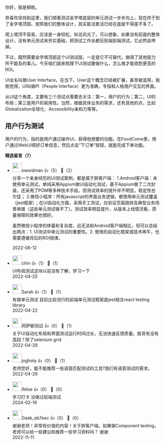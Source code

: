 你好，我是柳胜。

恭喜你坚持到这里，我们顺着测试金字塔底层的单元测试一步步向上，现在终于到了金字塔顶部。按照我们的整体设计，其实脏活累活已经在底层干得差不多了。

爬上塔顶不容易，应该是一身轻松，纵览风光了。可以想象，如果没有前面的整体设计，没有单元测试来夯实基础，把测试工作全都压到端到端测试，它必然会垮掉。

不过，既然需要金字塔顶部这个UI测试层，一定是它不可替代，做得了其他层力所不能及的事儿。今天咱们就来梳理下UI测试要做什么，怎么做才能收割更高的ROI。

UI全名叫做User Interface，在当下，User这个概念已经被扩展，甚至被滥用，我倒觉得，UI叫做PI（People Interface）更为准确，专指和人格用户交互的界面。

从UI这个角度，主要有三个测试点需要去关注：第一，用户的行为；第二，UI的布局；第三是用户的易用性。当然，根据具体业务的需求，还有其他的点，比如Globalization全球化、Accessibility亲和力等等。

## 用户行为测试

用户的行为，指的是用户通过操作UI，获得他想要的功能。在FoodCome里，用户通过WebUI填好订单信息，然后点击“下订单”按钮，就能完成下单功能。
<div><strong>精选留言（7）</strong></div><ul>
<li><img src="https://static001.geekbang.org/account/avatar/00/0f/4d/e4/94b543c3.jpg" width="30px"><span>swordman</span> 👍（5） 💬（2）<div>分享一个亲身经历的UI测试案例，都是属于胖客户端：
1.Android客户端：未使用单元测试，单纯采用Appium做UI自动化测试，基于Appium做了二次封装，还采用了POM等多种技术手段，但测试效率的提升并不明显，稳定性也欠佳；
2.微信小程序：所有javascript的界面业务逻辑，都使用单元测试覆盖（jest框架）；在UI自动化方面，采用手工测试，仅验证页面跳转及典型业务场景串接（这些单元测试做不了）。测试效率明显提升，从版本上线情况看，质量保障的效果也很好。

虽然微信小程序的体量和复杂度，远无法和Android客户端相比，但可以总结出两点：1. UI测试中单元测试的重要性。2. 使用的自动化框架或技术再牛，也需要遵循背后的ROI规律。</div>2022-06-12</li><br/><li><img src="https://static001.geekbang.org/account/avatar/00/18/d8/8b/d81769bf.jpg" width="30px"><span>chin</span> 👍（1） 💬（1）<div>UI布局测试这块以前没有了解，学习一下</div>2022-04-25</li><br/><li><img src="https://static001.geekbang.org/account/avatar/00/24/7e/62/48045bee.jpg" width="30px"><span>Sarah</span> 👍（1） 💬（1）<div>有做单元测试
目前比较流行的前端单元测试框架是jest结合react testing library</div>2022-04-22</li><br/><li><img src="https://thirdwx.qlogo.cn/mmopen/vi_32/DYAIOgq83eoApjXQ0ib4MDEmAsChPIhHQemEOTIkT6OvSq8D99MIAYfq6dGhhPoHlfDIZtibiaIz3Zrc08ibKBTsCQ/132" width="30px"><span>阿萨聊测试</span> 👍（0） 💬（1）<div>关于UI自动化布局和界面测试运行时间过长，无法快速反馈质量。胜哥有没有高招？除了selenium grid</div>2022-04-29</li><br/><li><img src="https://thirdwx.qlogo.cn/mmopen/vi_32/DYAIOgq83eperhqESS9OyTHeTvLrpE8HPPI3ZVdDQdYmZoQ7pKeaeicylcxuY0LjSBia0AqOjSEeicyHFSfYgViaNQ/132" width="30px"><span>jogholy</span> 👍（0） 💬（1）<div>老师您好，能不能推荐一些语音匹配测试的工具?我们有语音测试的需求。</div>2022-04-29</li><br/><li><img src="https://static001.geekbang.org/account/avatar/00/26/eb/d7/90391376.jpg" width="30px"><span>ifelse</span> 👍（0） 💬（0）<div>学习打卡
没做过前端测试</div>2024-02-19</li><br/><li><img src="https://thirdwx.qlogo.cn/mmopen/vi_32/Q3auHgzwzM4k1x0lQm5iaSomncQia5hddWJ1HRA1QxciamRgYkJzuxo8R6OpeeWeZtmszYb6oUwiae8hMf1EDavjF4DBWdicaCjtia/132" width="30px"><span>Geek_eb7eec</span> 👍（0） 💬（0）<div>谢谢老师！非常有价值的内容！关于胖客户端，如果做Component testing，老师可以给一些建议和推荐一些学习资料吗？ 谢谢</div>2022-11-11</li><br/>
</ul>